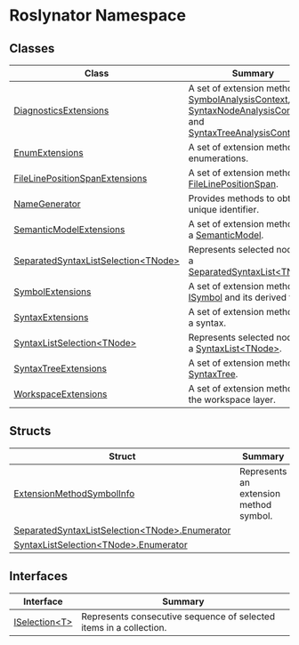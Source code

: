 # Roslynator Namespace

## Classes

| Class | Summary |
| ----- | ------- |
| [DiagnosticsExtensions](DiagnosticsExtensions/README.md) | A set of extension methods for [SymbolAnalysisContext](https://docs.microsoft.com/en-us/dotnet/api/microsoft.codeanalysis.diagnostics.symbolanalysiscontext), [SyntaxNodeAnalysisContext](https://docs.microsoft.com/en-us/dotnet/api/microsoft.codeanalysis.diagnostics.syntaxnodeanalysiscontext) and [SyntaxTreeAnalysisContext](https://docs.microsoft.com/en-us/dotnet/api/microsoft.codeanalysis.diagnostics.syntaxtreeanalysiscontext)\. |
| [EnumExtensions](EnumExtensions/README.md) | A set of extension methods for enumerations\. |
| [FileLinePositionSpanExtensions](FileLinePositionSpanExtensions/README.md) | A set of extension methods for [FileLinePositionSpan](https://docs.microsoft.com/en-us/dotnet/api/microsoft.codeanalysis.filelinepositionspan)\. |
| [NameGenerator](NameGenerator/README.md) | Provides methods to obtain an unique identifier\. |
| [SemanticModelExtensions](SemanticModelExtensions/README.md) | A set of extension methods for a [SemanticModel](https://docs.microsoft.com/en-us/dotnet/api/microsoft.codeanalysis.semanticmodel)\. |
| [SeparatedSyntaxListSelection\<TNode>](SeparatedSyntaxListSelection-1/README.md) | Represents selected nodes in a [SeparatedSyntaxList\<TNode>](https://docs.microsoft.com/en-us/dotnet/api/microsoft.codeanalysis.separatedsyntaxlist-1)\. |
| [SymbolExtensions](SymbolExtensions/README.md) | A set of extension methods for [ISymbol](https://docs.microsoft.com/en-us/dotnet/api/microsoft.codeanalysis.isymbol) and its derived types\. |
| [SyntaxExtensions](SyntaxExtensions/README.md) | A set of extension method for a syntax\. |
| [SyntaxListSelection\<TNode>](SyntaxListSelection-1/README.md) | Represents selected nodes in a [SyntaxList\<TNode>](https://docs.microsoft.com/en-us/dotnet/api/microsoft.codeanalysis.syntaxlist-1)\. |
| [SyntaxTreeExtensions](SyntaxTreeExtensions/README.md) | A set of extension methods for [SyntaxTree](https://docs.microsoft.com/en-us/dotnet/api/microsoft.codeanalysis.syntaxtree)\. |
| [WorkspaceExtensions](WorkspaceExtensions/README.md) | A set of extension methods for the workspace layer\. |

## Structs

| Struct | Summary |
| ------ | ------- |
| [ExtensionMethodSymbolInfo](ExtensionMethodSymbolInfo/README.md) | Represents an extension method symbol\. |
| [SeparatedSyntaxListSelection\<TNode>.Enumerator](SeparatedSyntaxListSelection-1/Enumerator/README.md) | |
| [SyntaxListSelection\<TNode>.Enumerator](SyntaxListSelection-1/Enumerator/README.md) | |

## Interfaces

| Interface | Summary |
| --------- | ------- |
| [ISelection\<T>](ISelection-1/README.md) | Represents consecutive sequence of selected items in a collection\. |

